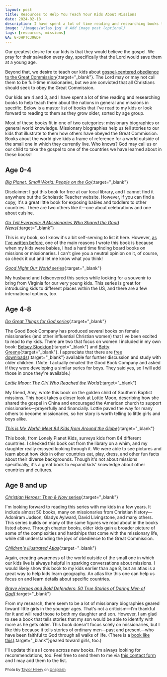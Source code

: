 ```yaml
---
layout: post
title: Resources to Help You Teach Your Kids About Missions
date: 2024-02-18
description: I have spent a lot of time reading and researching books to teach my kids about missions. Here is a master list of helpful books for babies to early teens.
image: '/images/atlas.jpg' # Add image post (optional)
tags: [resources, missions]
GA: G-DHPTC39GDF
---
```

Our greatest desire for our kids is that they would believe the gospel. We pray for their salvation every day, specifically that the Lord would save them at a young age. 

Beyond that, we desire to teach our kids about [gospel-centered obedience to the Great Commission](https://keelancook.com/2020/04/07/parents-lets-raise-up-missionaries/){:target="_blank"}. The Lord may or may not call them to be full-time missionaries, but we are convicted that all Christians should seek to obey the Great Commission. 

Our kids are 4 and 3, and I have spent a lot of time reading and researching books to help teach them about the nations in general and missions in specific. Below is a master list of books that I've read to my kids or look forward to reading to them as they grow older, sorted by age group. 

Most of these books fit in one of two categories: missionary biographies or general world knowledge. Missionary biographies help us tell stories to our kids that illustrate to them how others have obeyed the Great Commission. Books about the world give kids a frame of reference for a world outside of the small one in which they currently live. Who knows? God may call us or our child to take the gospel to one of the countries we have learned about in these books! 

## Age 0-4

[*Big Planet, Small World: People on the Go*](https://shop.scholastic.com/teachers-ecommerce/teacher/books/big-planet-small-world-people-on-the-go-9781338684377.html){:target="_blank"}

Disclaimer: I got this book for free at our local library, and I cannot find it anywhere but the Scholastic Teacher website. However, if you can find a copy, it's a great little book for exposing babies and toddlers to other countries. There are two others like it—one about celebrations and one about cuisine.

[*Go Tell Everyone: 9 Missionaries Who Shared the Good News*](https://amzn.to/3uCyRLZ){:target="_blank"}

This is my book, so I know it's a bit self-serving to list it here. However, [as I've written before](https://www.meredithcook.net/writing-a-children-book), one of the main reasons I wrote this book is because when my kids were babies, I had a hard time finding board books on missions or missionaries. I can't give you a neutral opinion on it, of course, so check it out and let me know what you think!

[*Good Night Our World* series](https://amzn.to/3SJ8lIZ){:target="_blank"}

My husband and I discovered this series while looking for a souvenir to bring from Virginia for our very young kids. This series is great for introducing kids to different places within the US, and there are a few international options, too.

## Age 4-8

[*Do Great Things for God series*](https://amzn.to/3OMBC45){:target="_blank"}

The Good Book Company has produced several books on female missionaries (and other influential Christian women) that I've been excited to read to my kids. There are two that focus on women I included in my own book: [Betsey Stockton](https://amzn.to/3wbJSnO){:target="_blank"} and [Betty Greene](https://amzn.to/3OFzOtx){:target="_blank"}. I appreciate that there are [free downloads](https://www.thegoodbook.com/biography-freebies?fbclid=IwAR025SqwASQ38CNzpjvIP7kPLcPDiv0H9JHG9wyn1IL_zXndl2-0DFP3sxc){:target="_blank"} available for further discussion and study with older children. (Note: I actually emailed the Good Book Company and asked if they were developing a similar series for boys. They said yes, so I will add those in once they're available.)

[*Lottie Moon: The Girl Who Reached the World*](https://amzn.to/3SY3swN){:target="_blank"}

My friend, Amy, wrote this book on the golden child of Southern Baptist missions. This book takes a closer look at Lottie Moon, describing how she shared the gospel in China and encouraged the American church to support missionaries—prayerfully and financially. Lottie paved the way for many others to become missionaries, so her story is worth telling to little girls and boys alike. 

[*This is My World: Meet 84 Kids from Around the Globe*](https://amzn.to/499v73z){:target="_blank"}

This book, from Lonely Planet Kids, surveys kids from 84 different countries. I checked this book out from the library on a whim, and my daughter really enjoyed looking through it. We were able to see pictures and learn about how kids in other countries eat, play, dress, and other fun facts about their diverse backgrounds. Though it's not about missions specifically, it's a great book to expand kids' knowledge about other countries and cultures. 

## Age 8 and up

[*Christian Heroes: Then & Now* series](https://amzn.to/3T2u5kb){:target="_blank"}

I'm looking forward to reading this series with my kids in a few years. It include almost 50 books, many on missionaries from Christian history—Adoniram Judson, Gladys Aylward, David Livingstone, and many others. This series builds on many of the same figures we read about in the books listed above. Through chapter books, older kids gain a broader picture of some of the complexities and hardships that come with the missionary life, while still understanding the joys of obedience to the Great Commission. 

[*Children's Illustrated Atlas*](https://amzn.to/3uFZkIv){:target="_blank"}

Again, creating awareness of the world outside of the small one in which our kids live is always helpful in sparking conversations about missions. I would likely show this book to my kids earlier than age 8, but an atlas is a great way to help kids learn geography. An atlas like this one can help us focus on and learn details about specific countries.

[*Brave Heroes and Bold Defenders: 50 True Stories of Daring Men of God*](https://amzn.to/49Eckgv){:target="_blank"}

From my research, there seem to be a lot of missionary biographies geared toward little girls in the younger ages. That's not a criticism—I'm thankful for it and will read those to both my daughter and son. However, I am glad to see a book that tells stories that my son would be able to identify with more as he gets older. This book doesn't focus solely on missionaries, but I like this because it tells stories of ordinary men—past and present—who have been faithful to God through all walks of life. (There is a [book like this](https://amzn.to/3SN433d){:target="_blank"}geared toward girls, too.)

I'll update this as I come across new books. I'm always looking for recommendations, too. Feel free to send them to me via [this contact form](https://www.meredithcook.net/contact/) and I may add them to the list.

<sub>Photo by <a href="https://unsplash.com/@taylorheeryphoto?utm_content=creditCopyText&utm_medium=referral&utm_source=unsplash">Taylor Heery</a> on <a href="https://unsplash.com/photos/a-table-topped-with-books-and-headphones-LNkPwNVAdmA?utm_content=creditCopyText&utm_medium=referral&utm_source=unsplash">Unsplash</a></sub>
  
